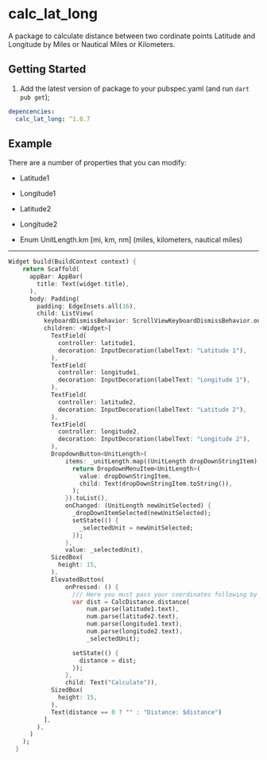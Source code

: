 # calc_lat_long

A package to calculate distance between two cordinate points Latitude and Longitude by Miles or Nautical Miles or Kilometers.

## Getting Started

1. Add the latest version of package to your pubspec.yaml (and run `dart pub get`);

```yaml
depencencies:
  calc_lat_long: ^1.0.7
```

## Example

There are a number of properties that you can modify:

- Latitude1
- Longitude1
- Latitude2
- Longitude2

- Enum UnitLength.km [mi, km, nm] (miles, kilometers, nautical miles)

<hr>

```dart
Widget build(BuildContext context) {
    return Scaffold(
      appBar: AppBar(
        title: Text(widget.title),
      ),
      body: Padding(
        padding: EdgeInsets.all(16),
        child: ListView(
          keyboardDismissBehavior: ScrollViewKeyboardDismissBehavior.onDrag,
          children: <Widget>[
            TextField(
              controller: latitude1,
              decoration: InputDecoration(labelText: "Latitude 1"),
            ),
            TextField(
              controller: longitude1,
              decoration: InputDecoration(labelText: "Longitude 1"),
            ),
            TextField(
              controller: latitude2,
              decoration: InputDecoration(labelText: "Latitude 2"),
            ),
            TextField(
              controller: longitude2,
              decoration: InputDecoration(labelText: "Longitude 2"),
            ),
            DropdownButton<UnitLength>(
                items: _unitLength.map((UnitLength dropDownStringItem) {
                  return DropdownMenuItem<UnitLength>(
                    value: dropDownStringItem,
                    child: Text(dropDownStringItem.toString()),
                  );
                }).toList(),
                onChanged: (UnitLength newUnitSelected) {
                  _dropDownItemSelected(newUnitSelected);
                  setState(() {
                    _selectedUnit = newUnitSelected;
                  });
                },
                value: _selectedUnit),
            SizedBox(
              height: 15,
            ),
            ElevatedButton(
                onPressed: () {
                  /// Here you must pass your coordinates following by Latitude 1, Latitude 2, Logintude 1, Longitude 2
                  var dist = CalcDistance.distance(
                      num.parse(latitude1.text),
                      num.parse(latitude2.text),
                      num.parse(longitude1.text),
                      num.parse(longitude2.text),
                      _selectedUnit);

                  setState(() {
                    distance = dist;
                  });
                },
                child: Text("Calculate")),
            SizedBox(
              height: 15,
            ),
            Text(distance == 0 ? "" : "Distance: $distance")
          ],
        ),
      )
    );
  }
```
